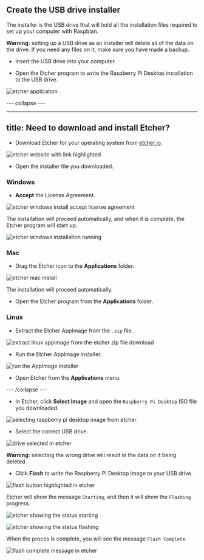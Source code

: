 ## Create the USB drive installer

The installer is the USB drive that will hold all the installation files required to set up your computer with Raspbian.

**Warning:** setting up a USB drive as an installer will delete all of the data on the drive. If you need any files on it, make sure you have made a backup.

+ Insert the USB drive into your computer.

+ Open the Etcher program to write the Raspberry Pi Desktop installation to the USB drive.

![etcher application](images/etcher.PNG)

--- collapse ---

---
title: Need to download and install Etcher?
---

+ Download Etcher for your operating system from [etcher.io](https://etcher.io/).

![etcher website with link highlighted](images/download_etcher_annotated.PNG)

+ Open the installer file you downloaded.

### Windows

+ **Accept** the License Agreement.

![etcher windows install accept license agreement ](images/etcher_win_install_step1.PNG)

The installation will proceed automatically, and when it is complete, the Etcher program will start up.

![etcher windows installation running](images/etcher_win_install_step2.PNG)

### Mac

+ Drag the Etcher icon to the **Applications** folder.

![etcher mac install](images/etcher_mac_install.PNG)

The installation will proceed automatically.

+ Open the Etcher program from the **Applications** folder.

### Linux

+ Extract the Etcher AppImage from the `.zip` file.

![extract linux appimage from the etcher zip file download](images/etcher_linux_install_step1.PNG)

+ Run the Etcher AppImage installer.

![run the AppImage installer](images/etcher_linux_install_step2.PNG)

+ Open Etcher from the **Applications** menu.

--- /collapse ---

+ In Etcher, click **Select Image** and open the `Raspberry Pi Desktop` ISO file you downloaded.

![selecting raspberry pi desktop image from etcher](images/etcher_select_image.PNG)

+ Select the correct USB drive.

![drive selected in etcher](images/etcher_select_usb_annotated.PNG)

**Warning:** selecting the wrong drive will result in the data on it being deleted.

+ Click **Flash** to write the Raspberry Pi Desktop image to your USB drive.

![flash button highlighted in etcher](images/etcher_flash_annotated.PNG)

Etcher will show the message `Starting`, and then it will show the `Flashing` progress.

![etcher showing the status starting](images/etcher_starting.PNG)

![etcher showing the status flashing](images/etcher_flashing.PNG)

When the proces is complete, you will see the message `Flash Complete`.

![flash complete message in etcher](images/etcher_flash_complete.PNG)
